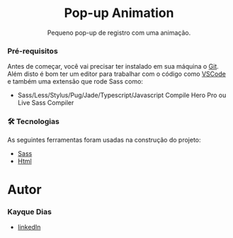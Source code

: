 <h1 align="center" > Pop-up Animation</h1>
<p align="center" > Pequeno pop-up de registro com uma animação. </p>

### Pré-requisitos

Antes de começar, você vai precisar ter instalado em sua máquina o [Git](https://github.com/). <br>
Além disto é bom ter um editor para trabalhar com o código como [VSCode](https://code.visualstudio.com/) e também uma extensão que rode Sass como: 
- Sass/Less/Stylus/Pug/Jade/Typescript/Javascript Compile Hero Pro ou Live Sass Compiler 

### 🛠 Tecnologias

As seguintes ferramentas foram usadas na construção do projeto:

- [Sass](https://sass-lang.com/)
- [Html](https://developer.mozilla.org/pt-BR/docs/Web/HTML)

<h1>Autor</h1>

<h3> Kayque Dias </h3>  

- [linkedIn](https://www.linkedin.com/in/kayque-dias-363644214/) 
